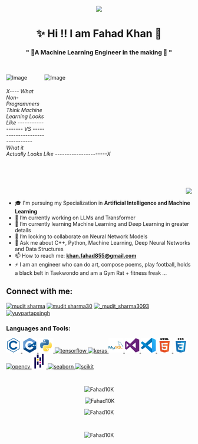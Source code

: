 <p align="center">

<img width="1000" src="https://media1.giphy.com/media/4knozU8q9AXvpod9qy/giphy.gif?cid=ecf05e475za19x8qrvs5dcaxdb6gsdvgcoyt07s32fcr4fpk&ep=v1_gifs_search&rid=giphy.gif&ct=g"/>

<h1 align="center"> ✨ Hi !! I am Fahad Khan 👋</h1>
<marqueue><h3 align="center"> " 🚀A Machine Learning Engineer in the making 🚀 " </h3></marqueue>
<br><br>

<div style="position: relative;"> 
<img src="https://64.media.tumblr.com/e92cc34caca8b85f2b1c0f7b53ee68ae/tumblr_mnmyzotd8o1sqo4boo6_250.gif" alt="Image" width="400" height="200">
<img align = "right" src="https://64.media.tumblr.com/cf87668f1394f62a25dde8c6a52d64fc/tumblr_n8z4jjABDx1rylr5to1_500.gif" alt="Image" width="400" height="200">
</div>
<h6 align="LEFT">X---- What Non-Programmers Think Machine Learning Looks Like ------------------ VS -------------------------------- What it Actually Looks Like ----------------------X</h6>

<br>
<br>
<br>

<img align="right" src="https://media3.giphy.com/media/Rpl1sod1vCXK0L2SUN/giphy.gif?cid=ecf05e47ssjn4ji681wuk654jblxgdif9vot22dunziegx3q&ep=v1_gifs_search&rid=giphy.gif&ct=g"/>
<br>

- 🎓 I'm pursuing my Specialization in **Artificial Intelligence and Machine Learning**
- 🔭 I’m currently working on LLMs and Transformer
- 🌱 I’m currently learning Machine Learning and Deep Learning in greater details
- 👯 I’m looking to collaborate on Neural Network Models
- 💬 Ask me about C++, Python, Machine Learning, Deep Neural Networks and Data Structures
- 📫 How to reach me: **khan.fahad855@gmail.com**
- ⚡ I am an engineer who can do art, compose poems, play football, holds a black belt in Taekwondo and am a Gym Rat + fitness freak ...
<h2 align="left">Connect with me:</h3>
<p align="left">
<a href="https://www.linkedin.com/in/fahad-khan-1312338b/" target="blank"><img align="center" src="https://raw.githubusercontent.com/rahuldkjain/github-profile-readme-generator/master/src/images/icons/Social/linked-in-alt.svg" alt="mudit sharma" height="30" width="40" /></a>
<a href="https://www.kaggle.com/fahadsensei" target="blank"><img align="center" src="https://raw.githubusercontent.com/rahuldkjain/github-profile-readme-generator/master/src/images/icons/Social/kaggle.svg" alt="mudit sharma30" height="30" width="40" /></a>
<a href="https://www.instagram.com/_.fahadk._/" target="blank"><img align="center" src="https://raw.githubusercontent.com/rahuldkjain/github-profile-readme-generator/master/src/images/icons/Social/instagram.svg" alt="_mudit_sharma3093" height="30" width="40" /></a>
<a href="https://www.hackerrank.com/profile/Fahad_Khan10" target="blank"><img align="center" src="https://raw.githubusercontent.com/rahuldkjain/github-profile-readme-generator/master/src/images/icons/Social/hackerrank.svg" alt="yuvpartapsingh" height="30" width="40" /></a>
</p>
<h3 align="left">Languages and Tools:</h3>
<p align="left"> <a href="https://www.cprogramming.com/" target="_blank" rel="noreferrer"> <img src="https://raw.githubusercontent.com/devicons/devicon/master/icons/c/c-line.svg" alt="c" width="40" height="40"/> </a> <a href="https://www.w3schools.com/cpp/" target="_blank" rel="noreferrer"> <img src="https://raw.githubusercontent.com/devicons/devicon/master/icons/cplusplus/cplusplus-original.svg" alt="cplusplus" width="40" height="40"/> </a> <a href="https://www.python.org" target="_blank" rel="noreferrer"> <img src="https://raw.githubusercontent.com/devicons/devicon/master/icons/python/python-original.svg" alt="python" width="40" height="40"/> </a> <a href="https://www.tensorflow.org" target="_blank" rel="noreferrer"> <img src="https://www.vectorlogo.zone/logos/tensorflow/tensorflow-icon.svg" alt="tensorflow" width="40" height="40"/> </a><a href="https://keras.io/" target="_blank" rel="noreferrer"> <img src="https://www.svgrepo.com/download/330780/keras.svg" alt="keras" width="40" height="40"/> </a><a href="https://www.mysql.com/" target="_blank" rel="noreferrer"> <img src="https://github.com/devicons/devicon/blob/master/icons/mysql/mysql-original-wordmark.svg" alt="mysql" width="40" height="40"/> </a><a href="https://visualstudio.microsoft.com/downloads/" target="_blank" rel="noreferrer"> <img src="https://github.com/devicons/devicon/blob/master/icons/visualstudio/visualstudio-plain.svg" alt="msvisual" width="40" height="40"/> </a> <a href="https://code.visualstudio.com/" target="_blank" rel="noreferrer"> <img src="https://github.com/devicons/devicon/blob/master/icons/vscode/vscode-original.svg" alt="msvisual" width="40" height="40"/> </a> <a href="https://www.w3.org/html/" target="_blank" rel="noreferrer"> <img src="https://raw.githubusercontent.com/devicons/devicon/master/icons/html5/html5-original-wordmark.svg" alt="html5" width="40" height="40"/> </a> <a href="https://www.w3schools.com/css/" target="_blank" rel="noreferrer"> <img src="https://raw.githubusercontent.com/devicons/devicon/master/icons/css3/css3-original-wordmark.svg" alt="css3" width="40" height="40"/> </a> <a href="https://opencv.org/" target="_blank" rel="noreferrer"> <img src="https://www.vectorlogo.zone/logos/opencv/opencv-icon.svg" alt="opencv" width="40" height="40"/> </a> <a href="https://pandas.pydata.org/" target="_blank" rel="noreferrer"> <img src="https://raw.githubusercontent.com/devicons/devicon/2ae2a900d2f041da66e950e4d48052658d850630/icons/pandas/pandas-original.svg" alt="pandas" width="40" height="40"/> </a> <a href="https://seaborn.pydata.org/" target="_blank" rel="noreferrer"> <img src="https://seaborn.pydata.org/_images/logo-mark-lightbg.svg" alt="seaborn" width="40" height="40"/> <a href="https://scikit-learn.org/stable/index.html" target="_blank" rel="noreferrer"> <img src="https://icon.icepanel.io/Technology/svg/scikit-learn.svg" alt="scikit" width="40" height="40"/> </a> </p>
<br>
<p align="center"><img  src="https://github-readme-stats.vercel.app/api/top-langs?username=Fahad10K&show_icons=true&locale=en&layout=compact&show_icons=true&theme=radical" alt="Fahad10K" /></p>

<p align="center">&nbsp;<img  src="https://github-readme-stats.vercel.app/api?username=Fahad10K&show_icons=true&theme=radical&show_icons=true&locale=en" alt="Fahad10K" /></p>

<p align="center"><img  src="https://github-readme-streak-stats.herokuapp.com/?user=Fahad10K&show_icons=true&theme=radical" alt="Fahad10K" /></p>
<br>
<p align="center"><img  src="https://github-readme-streak-stats.herokuapp.com/?user=Fahad10K&show_icons=true&theme=radical" alt="Fahad10K" /></p>


